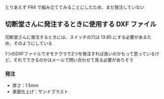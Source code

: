 とりあえず FR4 で組み立ててみることにしたため、まだ発注していない


## 切断堂さんに発注するときに使用する DXF ファイル

切断堂さんに発注するときには、スイッチの穴は 13.85 にする必要があるため、そのようにしている

1つのDXFファイルでオモテウラで2つを発注すれば良いのかもって思っているけど、それでできるのかはメールで問い合わせて見る必要がありそう

### 発注

* 厚さ：1.5mm
* 表面仕上げ：サンドブラスト


